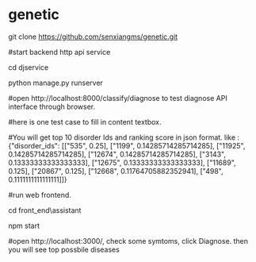 # genetic

git clone https://github.com/senxiangms/genetic.git

#start backend http api service

cd djservice

python manage.py runserver

#open http://localhost:8000/classify/diagnose to test diagnose API interface through browser. 

#here is one test case to fill in content textbox.

#You will get top 10 disorder Ids and ranking score in json format.
like :
{"disorder_ids": [["535", 0.25], ["1199", 0.14285714285714285], ["11925", 0.14285714285714285], ["12674", 0.14285714285714285], ["3143", 0.13333333333333333], ["12675", 0.13333333333333333], ["11689", 0.125], ["20867", 0.125], ["12668", 0.11764705882352941], ["498", 0.1111111111111111]]}

#run web frontend.

cd front_end\assistant

npm start

#open http://localhost:3000/, check some symtoms, click Diagnose. then you will see top possbile diseases
